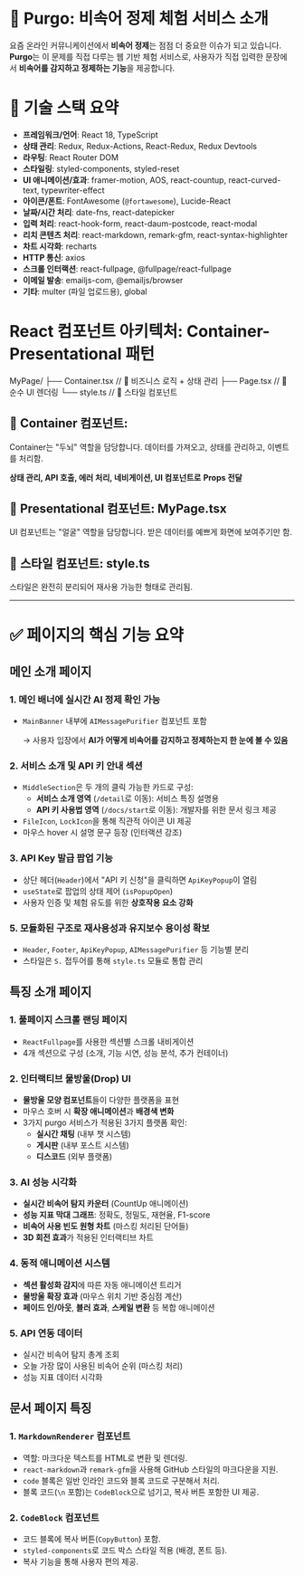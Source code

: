 # 🚀 Purgo: 비속어 정제 체험 서비스 소개

요즘 온라인 커뮤니케이션에서 **비속어 정제**는 점점 더 중요한 이슈가 되고 있습니다. **Purgo**는 이 문제를 직접 다루는 웹 기반 체험 서비스로, 사용자가 직접 입력한 문장에서 **비속어를 감지하고 정제하는 기능**을 제공합니다.

# 🔧 **기술 스택 요약**

- **프레임워크/언어**: React 18, TypeScript
- **상태 관리**: Redux, Redux-Actions, React-Redux, Redux Devtools
- **라우팅**: React Router DOM
- **스타일링**: styled-components, styled-reset
- **UI 애니메이션/효과**: framer-motion, AOS, react-countup, react-curved-text, typewriter-effect
- **아이콘/폰트**: FontAwesome (`@fortawesome`), Lucide-React
- **날짜/시간 처리**: date-fns, react-datepicker
- **입력 처리**: react-hook-form, react-daum-postcode, react-modal
- **리치 콘텐츠 처리**: react-markdown, remark-gfm, react-syntax-highlighter
- **차트 시각화**: recharts
- **HTTP 통신**: axios
- **스크롤 인터랙션**: react-fullpage, @fullpage/react-fullpage
- **이메일 발송**: emailjs-com, @emailjs/browser
- **기타**: multer (파일 업로드용), global

# React 컴포넌트 아키텍처: Container-Presentational 패턴

MyPage/
├── Container.tsx  // 🧠 비즈니스 로직 + 상태 관리
├── Page.tsx          // 🎨 순수 UI 렌더링
└── style.ts           // 💅 스타일 컴포넌트

## 🧠 Container 컴포넌트:

Container는 "두뇌" 역할을 담당합니다. 데이터를 가져오고, 상태를 관리하고, 이벤트를 처리함.

**상태 관리, API 호출, 에러 처리, 네비게이션, UI 컴포넌트로** **Props 전달**

## 🎨 Presentational 컴포넌트: MyPage.tsx

UI 컴포넌트는 "얼굴" 역할을 담당합니다. 받은 데이터를 예쁘게 화면에 보여주기만 함.

## 💅 스타일 컴포넌트: style.ts

스타일은 완전히 분리되어 재사용 가능한 형태로 관리됨.

---

# ✅ 페이지의 핵심 기능 요약

## 메인 소개 페이지

### 1. **메인 배너에 실시간 AI 정제 확인 가능**

- `MainBanner` 내부에 `AIMessagePurifier` 컴포넌트 포함
    
    → 사용자 입장에서 **AI가 어떻게 비속어를 감지하고 정제하는지 한 눈에 볼 수 있음**

### 2. **서비스 소개 및 API 키 안내 섹션**

- `MiddleSection`은 두 개의 클릭 가능한 카드로 구성:
    - **서비스 소개 영역** (`/detail`로 이동): 서비스 특징 설명용
    - **API 키 사용법 영역** (`/docs/start`로 이동): 개발자를 위한 문서 링크 제공
- `FileIcon`, `LockIcon`을 통해 직관적 아이콘 UI 제공
- 마우스 hover 시 설명 문구 등장 (인터랙션 강조)

### 3. **API Key 발급 팝업 기능**

- 상단 헤더(`Header`)에서 "API 키 신청"을 클릭하면 `ApiKeyPopup`이 열림
- `useState`로 팝업의 상태 제어 (`isPopupOpen`)
- 사용자 인증 및 체험 유도를 위한 **상호작용 요소 강화**

### 5. **모듈화된 구조로 재사용성과 유지보수 용이성 확보**

- `Header`, `Footer`, `ApiKeyPopup`, `AIMessagePurifier` 등 기능별 분리
- 스타일은 `S.` 접두어를 통해 `style.ts` 모듈로 통합 관리

## 특징 소개 페이지

### 1. **풀페이지 스크롤 랜딩 페이지**

- `ReactFullpage`를 사용한 섹션별 스크롤 내비게이션
- 4개 섹션으로 구성 (소개, 기능 시연, 성능 분석, 추가 컨테이너)

### 2. **인터랙티브 물방울(Drop) UI**

- **물방울 모양 컴포넌트**들이 다양한 플랫폼을 표현
- 마우스 호버 시 **확장 애니메이션**과 **배경색 변화**
- 3가지 purgo 서비스가 적용된 3가지 플랫폼 확인:
    - **실시간 채팅** (내부 챗 시스템)
    - **게시판** (내부 포스트 시스템)
    - **디스코드** (외부 플랫폼)

### 3. **AI 성능 시각화**

- **실시간 비속어 탐지 카운터** (CountUp 애니메이션)
- **성능 지표 막대 그래프**: 정확도, 정밀도, 재현율, F1-score
- **비속어 사용 빈도 원형 차트** (마스킹 처리된 단어들)
- **3D 회전 효과**가 적용된 인터랙티브 차트

### 4. **동적 애니메이션 시스템**

- **섹션 활성화 감지**에 따른 자동 애니메이션 트리거
- **물방울 확장 효과** (마우스 위치 기반 중심점 계산)
- **페이드 인/아웃**, **블러 효과**, **스케일 변환** 등 복합 애니메이션

### 5. **API 연동 데이터**

- 실시간 비속어 탐지 총계 조회
- 오늘 가장 많이 사용된 비속어 순위 (마스킹 처리)
- 성능 지표 데이터 시각화

## 문서 페이지 특징

### **1. `MarkdownRenderer` 컴포넌트**

- 역할: 마크다운 텍스트를 HTML로 변환 및 렌더링.
- `react-markdown`과 `remark-gfm`을 사용해 GitHub 스타일의 마크다운을 지원.
- `code` 블록은 일반 인라인 코드와 블록 코드로 구분해서 처리.
- 블록 코드(`\n` 포함)는 `CodeBlock`으로 넘기고, 복사 버튼 포함한 UI 제공.

### 2. **`CodeBlock` 컴포넌트**

- 코드 블록에 복사 버튼(`CopyButton`) 포함.
- `styled-components`로 코드 박스 스타일 적용 (배경, 폰트 등).
- 복사 기능을 통해 사용자 편의 제공.
